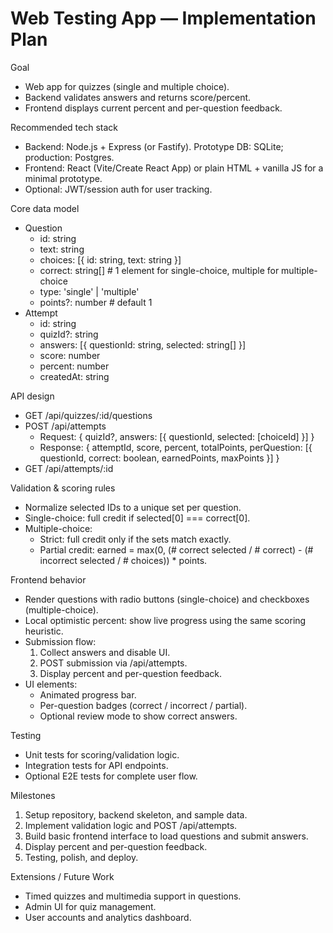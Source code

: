 # Web Testing App — Implementation Plan

Goal
- Web app for quizzes (single and multiple choice).
- Backend validates answers and returns score/percent.
- Frontend displays current percent and per-question feedback.

Recommended tech stack
- Backend: Node.js + Express (or Fastify). Prototype DB: SQLite; production: Postgres.
- Frontend: React (Vite/Create React App) or plain HTML + vanilla JS for a minimal prototype.
- Optional: JWT/session auth for user tracking.

Core data model
- Question
  - id: string
  - text: string
  - choices: [{ id: string, text: string }]
  - correct: string[]           # 1 element for single-choice, multiple for multiple-choice
  - type: 'single' | 'multiple'
  - points?: number            # default 1
- Attempt
  - id: string
  - quizId?: string
  - answers: [{ questionId: string, selected: string[] }]
  - score: number
  - percent: number
  - createdAt: string

API design
- GET /api/quizzes/:id/questions
- POST /api/attempts
  - Request: { quizId?, answers: [{ questionId, selected: [choiceId] }] }
  - Response:
    {
      attemptId,
      score,
      percent,
      totalPoints,
      perQuestion: [{ questionId, correct: boolean, earnedPoints, maxPoints }]
    }
- GET /api/attempts/:id

Validation & scoring rules
- Normalize selected IDs to a unique set per question.
- Single-choice: full credit if selected[0] === correct[0].
- Multiple-choice:
  - Strict: full credit only if the sets match exactly.
  - Partial credit: earned = max(0, (# correct selected / # correct) - (# incorrect selected / # choices)) * points.

Frontend behavior
- Render questions with radio buttons (single-choice) and checkboxes (multiple-choice).
- Local optimistic percent: show live progress using the same scoring heuristic.
- Submission flow:
  1. Collect answers and disable UI.
  2. POST submission via /api/attempts.
  3. Display percent and per-question feedback.
- UI elements:
  - Animated progress bar.
  - Per-question badges (correct / incorrect / partial).
  - Optional review mode to show correct answers.

Testing
- Unit tests for scoring/validation logic.
- Integration tests for API endpoints.
- Optional E2E tests for complete user flow.

Milestones
1. Setup repository, backend skeleton, and sample data.
2. Implement validation logic and POST /api/attempts.
3. Build basic frontend interface to load questions and submit answers.
4. Display percent and per-question feedback.
5. Testing, polish, and deploy.

Extensions / Future Work
- Timed quizzes and multimedia support in questions.
- Admin UI for quiz management.
- User accounts and analytics dashboard.
